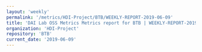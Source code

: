 ```yaml
---
layout: 'weekly'
permalink: '/metrics/HDI-Project/BTB/WEEKLY-REPORT-2019-06-09'
title: 'DAI Lab OSS Metrics Metrics report for BTB | WEEKLY-REPORT-2019-06-09'
organization: 'HDI-Project'
repository: 'BTB'
current_date: '2019-06-09'
---
```

